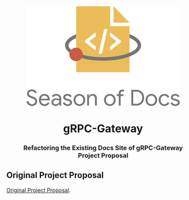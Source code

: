 <div align="center">
<img src="assets/gsod-2020.svg" height="auto" width="400" />
<br />
<h1>gRPC-Gateway</h1>
<h3>
Refactoring the Existing Docs Site of gRPC-Gateway
<br />
Project Proposal
</h3>
</div>

## Original Project Proposal

[Original Project Proposal](https://developers.google.com/season-of-docs/docs/2020/participants/project-grpcgateway-iamrajiv).
